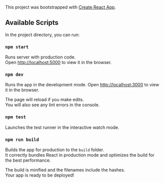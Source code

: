 This project was bootstrapped with [Create React App](https://github.com/facebook/create-react-app).

## Available Scripts

In the project directory, you can run:

### `npm start`

Runs server with production code.<br />
Open [http://localhost:5000](http://localhost:5000) to view it in the browser.

### `npm dev`

Runs the app in the development mode.
Open [http://localhost:3000](http://localhost:3000) to view it in the browser.

The page will reload if you make edits.<br />
You will also see any lint errors in the console.

### `npm test`

Launches the test runner in the interactive watch mode.

### `npm run build`

Builds the app for production to the `build` folder.<br />
It correctly bundles React in production mode and optimizes the build for the best performance.

The build is minified and the filenames include the hashes.<br />
Your app is ready to be deployed!
